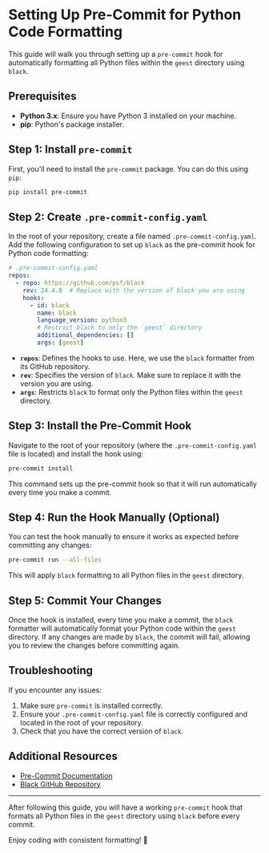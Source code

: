 
# Setting Up Pre-Commit for Python Code Formatting

This guide will walk you through setting up a `pre-commit` hook for automatically formatting all Python files within the `geest` directory using `black`.

## Prerequisites

- **Python 3.x**: Ensure you have Python 3 installed on your machine.
- **pip**: Python's package installer.

## Step 1: Install `pre-commit`

First, you'll need to install the `pre-commit` package. You can do this using `pip`:

```bash
pip install pre-commit
```

## Step 2: Create `.pre-commit-config.yaml`

In the root of your repository, create a file named `.pre-commit-config.yaml`. Add the following configuration to set up `black` as the pre-commit hook for Python code formatting:

```yaml
# .pre-commit-config.yaml
repos:
  - repo: https://github.com/psf/black
    rev: 24.4.0  # Replace with the version of black you are using
    hooks:
      - id: black
        name: black
        language_version: python3
        # Restrict black to only the `geest` directory
        additional_dependencies: []
        args: [geest]
```

- **`repos`**: Defines the hooks to use. Here, we use the `black` formatter from its GitHub repository.
- **`rev`**: Specifies the version of `black`. Make sure to replace it with the version you are using.
- **`args`**: Restricts `black` to format only the Python files within the `geest` directory.

## Step 3: Install the Pre-Commit Hook

Navigate to the root of your repository (where the `.pre-commit-config.yaml` file is located) and install the hook using:

```bash
pre-commit install
```

This command sets up the pre-commit hook so that it will run automatically every time you make a commit.

## Step 4: Run the Hook Manually (Optional)

You can test the hook manually to ensure it works as expected before committing any changes:

```bash
pre-commit run --all-files
```

This will apply `black` formatting to all Python files in the `geest` directory.

## Step 5: Commit Your Changes

Once the hook is installed, every time you make a commit, the `black` formatter will automatically format your Python code within the `geest` directory. If any changes are made by `black`, the commit will fail, allowing you to review the changes before committing again.

## Troubleshooting

If you encounter any issues:
1. Make sure `pre-commit` is installed correctly.
2. Ensure your `.pre-commit-config.yaml` file is correctly configured and located in the root of your repository.
3. Check that you have the correct version of `black`.

## Additional Resources

- [Pre-Commit Documentation](https://pre-commit.com/)
- [Black GitHub Repository](https://github.com/psf/black)

---

After following this guide, you will have a working `pre-commit` hook that formats all Python files in the `geest` directory using `black` before every commit.

Enjoy coding with consistent formatting! 🚀
